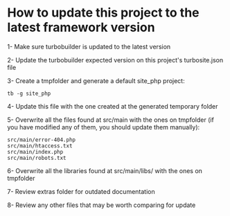 # How to update this project to the latest framework version


1- Make sure turbobuilder is updated to the latest version

2- Update the turbobuilder expected version on this project's turbosite.json file

3- Create a tmpfolder and generate a default site_php project:

    tb -g site_php

4- Update this file with the one created at the generated temporary folder

5- Overwrite all the files found at src/main with the ones on tmpfolder
   (if you have modified any of them, you should update them manually):

    src/main/error-404.php
    src/main/htaccess.txt
    src/main/index.php
    src/main/robots.txt

6- Overwrite all the libraries found at src/main/libs/ with the ones on tmpfolder

7- Review extras folder for outdated documentation

8- Review any other files that may be worth comparing for update